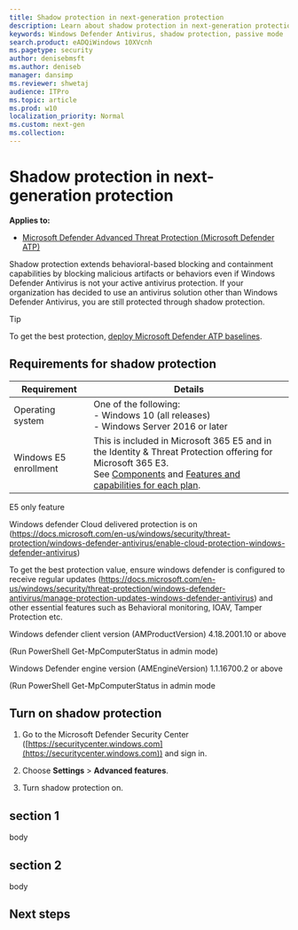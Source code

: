 ```yaml
---
title: Shadow protection in next-generation protection
description: Learn about shadow protection in next-generation protection
keywords: Windows Defender Antivirus, shadow protection, passive mode
search.product: eADQiWindows 10XVcnh
ms.pagetype: security
author: denisebmsft
ms.author: deniseb
manager: dansimp
ms.reviewer: shwetaj
audience: ITPro 
ms.topic: article 
ms.prod: w10 
localization_priority: Normal
ms.custom: next-gen
ms.collection: 
---
```


# Shadow protection in next-generation protection

**Applies to:**

- [Microsoft Defender Advanced Threat Protection (Microsoft Defender ATP)](https://go.microsoft.com/fwlink/p/?linkid=2069559)

Shadow protection extends behavioral-based blocking and containment capabilities by blocking malicious artifacts or behaviors even if Windows Defender Antivirus is not your active antivirus protection. If your organization has decided to use an antivirus solution other than Windows Defender Antivirus, you are still protected through shadow protection.

> [!TIP]
> To get the best protection, [deploy Microsoft Defender ATP baselines](https://docs.microsoft.com/windows/security/threat-protection/microsoft-defender-atp/configure-machines-security-baseline).

## Requirements for shadow protection


|Requirement  |Details  |
|---------|---------|
|Operating system     |One of the following: <br/>- Windows 10 (all releases) <br/>- Windows Server 2016 or later         |
|Windows E5 enrollment     |This is included in Microsoft 365 E5 and in the Identity & Threat Protection offering for Microsoft 365 E3. <br/>See [Components](https://docs.microsoft.com/microsoft-365/enterprise/microsoft-365-overview?view=o365-worldwide#components) and [Features and capabilities for each plan](https://www.microsoft.com/microsoft-365/compare-all-microsoft-365-plans).       |

E5 only feature 


Windows defender Cloud delivered protection is on (https://docs.microsoft.com/en-us/windows/security/threat-protection/windows-defender-antivirus/enable-cloud-protection-windows-defender-antivirus) 

To get the best protection value, ensure windows defender is configured to receive regular updates (https://docs.microsoft.com/en-us/windows/security/threat-protection/windows-defender-antivirus/manage-protection-updates-windows-defender-antivirus) and other essential features such as Behavioral monitoring, IOAV, Tamper Protection etc. 

Windows defender client version (AMProductVersion) 4.18.2001.10 or above  

(Run PowerShell Get-MpComputerStatus in admin mode) 

Windows Defender engine version (AMEngineVersion) 1.1.16700.2 or above 

(Run PowerShell Get-MpComputerStatus in admin mode 

## Turn on shadow protection

1. Go to the Microsoft Defender Security Center ([https://securitycenter.windows.com](https://securitycenter.windows.com)) and sign in. 

2. Choose **Settings** > **Advanced features**.

3. Turn shadow protection on.

## section 1

body

## section 2

body

## Next steps